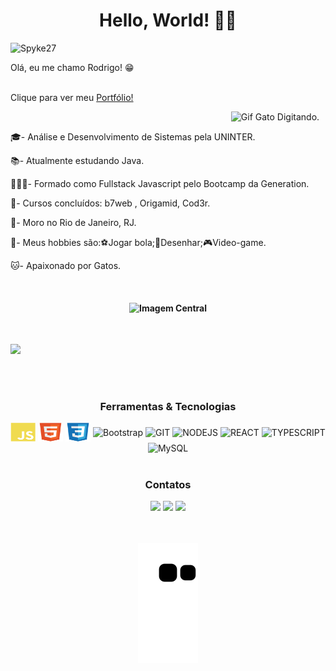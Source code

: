 <h1 align="center">Hello, World! 👋🏼</h1>

<!-- Comentários -->

<p align="left"> <img src="https://komarev.com/ghpvc/?username=Spyke27&label=Profile%20views&color=0e75b6&style=flat" alt="Spyke27" /></p>
Olá, eu me chamo Rodrigo! 😁<br><br>

<p>Clique para ver meu <a target="_blank" href="https://my-portfolio-rodrigo-daniel.netlify.app">Portfólio!</a></p>

<img src="https://i.imgur.com/ZpD0jjL.gif" width="30%" height="30%" align="right" alt="Gif Gato Digitando.">

<br>
<p>🎓- Análise e Desenvolvimento de Sistemas pela UNINTER.</p>
<p>📚- Atualmente estudando Java.</p>
<p>👨🏼‍💻- Formado como Fullstack Javascript pelo Bootcamp da Generation.</p>
<p>🎯- Cursos concluídos: b7web , Origamid, Cod3r.</p>
<p>🏡- Moro no Rio de Janeiro, RJ.</p>
<p>🧩- Meus hobbies são:⚽Jogar bola;🎨Desenhar;🎮Video-game.</p>
<p>🐱- Apaixonado por Gatos.</p>
<br>
<h4 align="center">
<img height="400px" width="100%" src="https://i.imgur.com/mTsE1r9.gif" alt="Imagem Central">
</h4>
<br>

  <p align="center">

![](http://github-profile-summary-cards.vercel.app/api/cards/repos-per-language?username=Spyke27&theme=2077) 
<!-- ![](http://github-profile-summary-cards.vercel.app/api/cards/stats?username=Spyke27&theme=2077) -->
</p>
  

<br>
<div  align="center"> 
  <div style="display: inline_block"><br>
  <h3>Ferramentas & Tecnologias</h3>
  <img align="center" alt="Javascript" height="30" width="40" src="https://raw.githubusercontent.com/devicons/devicon/master/icons/javascript/javascript-plain.svg">
  <img align="center" alt="HTML" height="30" width="40" src="https://raw.githubusercontent.com/devicons/devicon/master/icons/html5/html5-original.svg">
  <img align="center" alt="CSS" height="30" width="40" src="https://raw.githubusercontent.com/devicons/devicon/master/icons/css3/css3-original.svg">
  <img align="center" alt="Bootstrap" height="35" width="45"  src="https://cdn.jsdelivr.net/gh/devicons/devicon/icons/bootstrap/bootstrap-original.svg" />
  <img align="center" alt="GIT" height="30" width="40" src="https://icongr.am/devicon/git-original.svg?size=102&color=currentColor">
  <img align="center" alt="NODEJS" height="30" width="40" src="https://icongr.am/devicon/nodejs-original.svg?size=102&color=currentColor">
  <img align="center" alt="REACT" height="30" width="40" src="https://icongr.am/devicon/react-original.svg?size=102&color=currentColor">
  <img align="center" alt="TYPESCRIPT" height="30" width="40" src="https://icongr.am/devicon/typescript-original.svg?size=102&color=currentColor">
  <img align="center" alt="MySQL" height="40" width="50" src="https://icongr.am/devicon/mysql-original-wordmark.svg?size=102&color=currentColor">

</div>
 <br>
  <div align="center">
  <h3>Contatos</h3>
  <a href="https://www.linkedin.com/in/rodrigo-daniell" target="_blank"><img src="https://img.shields.io/badge/-LinkedIn-%230077B5?style=for-the-badge&logo=linkedin&logoColor=white" target="_blank"></a> 
  <a href="https://discord.gg/nNGuZJXS" target="_blank"><img src="https://img.shields.io/badge/Discord-7289DA?style=for-the-badge&logo=discord&logoColor=white"target="_blank"></a>
<a href = "mailto:rodrigoeufrasio2@gmail.com"><img src="https://img.shields.io/badge/Gmail-D14836?style=for-the-badge&logo=gmail&logoColor=white" target="_blank"></a>
</div>
  <br>
  <br>
  <div align="center">

  ![Snake animation](https://github.com/Spyke27/Spyke27/blob/output/github-contribution-grid-snake.svg)

</div>
 

